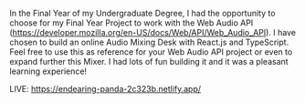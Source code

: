 In the Final Year of my Undergraduate Degree, I had the opportunity to choose for my Final Year Project to work with the Web Audio API (https://developer.mozilla.org/en-US/docs/Web/API/Web_Audio_API).
I have chosen to build an online Audio Mixing Desk with React.js and TypeScript.
Feel free to use this as reference for your Web Audio API project or even to expand further this Mixer. I had lots of fun building it and it was a pleasant learning experience! 

LIVE: https://endearing-panda-2c323b.netlify.app/

